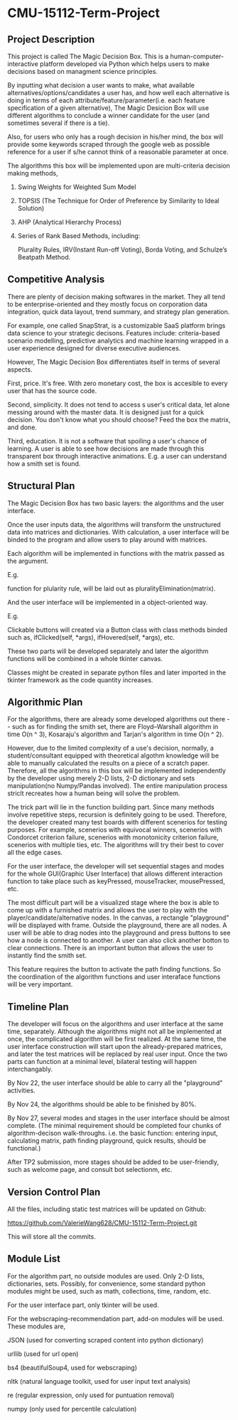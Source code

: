 # CMU-15112-Term-Project

## Project Description

This project is called The Magic Decision Box. This is a human-computer-interactive platform developed via Python which helps users to make decisions based on managment science principles.

By inputting what decision a user wants to make, what available alternatives/options/candidates a user has, and how well each alternative is doing in terms of each attribute/feature/parameter(i.e. each feature specification of a given alternative), The Magic Desicion Box will use different algorithms to conclude a winner candidate for the user (and sometimes several if there is a tie).

Also, for users who only has a rough decision in his/her mind, the box will provide some keywords scraped through the google web as possible reference for a user if s/he cannot think of a reasonable parameter at once.


The algorithms this box will be implemented upon are multi-criteria decision making methods, 

1. Swing Weights for Weighted Sum Model

2. TOPSIS (The Technique for Order of Preference by Similarity to Ideal Solution)

3. AHP (Analytical Hierarchy Process)

4. Series of Rank Based Methods, including: 

    Plurality Rules, IRV(Instant Run-off Voting), Borda Voting, and Schulze’s Beatpath Method.

## Competitive Analysis

There are plenty of decision making softwares in the market. They all tend to be enterprise-oriented and they mostly focus on corporation data integration, quick data layout, trend summary, and strategy plan generation.

For example, one called SnapStrat, is a customizable SaaS platform brings data science to your strategic decisons. Features include: criteria-based scenario modelling, predictive analytics and machine learning wrapped in a user experience designed for diverse executive audiences.

However, The Magic Decision Box differentiates itself in terms of several aspects.

First, price. It's free. With zero monetary cost, the box is accesible to every user that has the source code.

Second, simplicity. It does not tend to access s user's critical data, let alone messing around with the master data. It is designed just for a quick decision. You don't know what you should choose? Feed the box the matrix, and done.

Third, education. It is not a software that spoiling a user's chance of learning. A user is able to see how decisions are made through this transparent box through interactive animations. E.g. a user can understand how a smith set is found.


## Structural Plan

The Magic Decision Box has two basic layers: the algorithms and the user interface.

Once the user inputs data, the algorithms will transform the unstructured data into matrices and dictionaries. With calculation, a user interface will be binded to the program and allow users to play around with matrices.

Each algorithm will be implemented in functions with the matrix passed as the argument. 

E.g. 

function for plularity rule, will be laid out as pluralityElimination(matrix).

And the user interface will be implemented in a object-oriented way. 

E.g.

Clickable buttons will created via a Button class with class methods binded such as, ifClicked(self, *args), ifHovered(self, *args), etc.


These two parts will be developed separately and later the algorithm functions will be combined in a whole tkinter canvas.

Classes might be created in separate python files and later imported in the tkinter framework as the code quantity increases.


## Algorithmic Plan

For the algorithms, there are already some developed algorithms out there -- such as for finding the smith set, there are  Floyd–Warshall algorithm in time O(n ^ 3), Kosaraju's algorithm and Tarjan's algorithm in time O(n ^ 2).

However, due to the limited complexity of a use's decision, normally, a student/consultant equipped with theoretical algothm knowledge will be able to manually calculated the results on a piece of a scratch paper. Therefore, all the algorithms in this box will be implemented independently by the developer using merely 2-D lists, 2-D dictionary and sets manipulation(no Numpy/Pandas involved). The entire manipulation process striclt recreates how a human being will solve the problem.

The trick part will lie in the function building part. Since many methods involve repetitive steps, recursion is definitely going to be used. Therefore, the developer created many test boards with different scenerios for testing purposes. For example, scenerios with equivocal winners, scenerios with Condorcet criterion failure, scenerios with monotonicity criterion failure, scenerios with multiple ties, etc. The algorithms will try their best to cover all the edge cases. 

For the user interface, the developer will set sequential stages and modes for the whole GUI(Graphic User Interface) that allows different interaction function to take place such as keyPressed, mouseTracker, mousePressed, etc.

The most difficult part will be a visualized stage where the box is able to come up with a furnished matrix and allows the user to play with the player/candidate/alternative nodes. In the canvas, a rectangle "playground" will be displayed with frame. Outside the playground, there are all nodes. A user will be able to drag nodes into the playground and press buttons to see how a node is connected to another. A user can also click another botton to clear connections. There is an important button that allows the user to instantly find the smith set.

This feature requires the button to activate the path finding functions. So the coordination of the algorithm functions and user interaface functions will be very important.

## Timeline Plan

The developer will focus on the algorithms and user interface at the same time, separately. Although the algorithms might not all be implemented at once, the complicated algorithm will be first realized. At the same time, the user interface construction will start upon the already-prepared matrices, and later the test matrices will be replaced by real user input. Once the two parts can function at a minimal level, bilateral testing will happen interchangably.


By Nov 22, the user interface should be able to carry all the "playground" activities.

By Nov 24, the algorithms should be able to be finished by 80%.

By Nov 27, several modes and stages in the user interface should be almost complete. (The minimal requirement should be completed four chunks of algorithm-decison walk-throughs. i.e. the basic function: entering input, calculating matrix, path finding playground, quick results, should be functional.)

After TP2 submission, more stages should be added to be user-friendly, such as welcome page, and consult bot selectionm, etc.

## Version Control Plan

All the files, including static test matrices will be updated on Github: 

https://github.com/ValerieWang628/CMU-15112-Term-Project.git

This will store all the commits.

## Module List

For the algorithm part, no outside modules are used. Only 2-D lists, dictionaries, sets. Possibly, for convenience, some standard python modules might be used, such as math, collections, time, random, etc.

For the user interface part, only tkinter will be used.

For the webscraping-recommendation part, add-on modules will be used. These modules are,

JSON (used for converting scraped content into python dictionary)

urllib (used for url open)

bs4 (beautifulSoup4, used for webscraping)

nltk (natural language toolkit, used for user input text analysis)

re (regular expression, only used for puntuation removal)

numpy (only used for percentile calculation)



